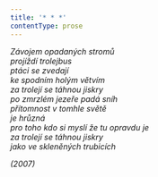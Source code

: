 ```yaml
---
title: '* * *'
contentType: prose
---
```


_Závojem opadaných stromů  
projíždí trolejbus  
ptáci se zvedají  
ke spodním holým větvím  
za trolejí se táhnou jiskry  
po zmrzlém jezeře padá sníh  
přítomnost v tomhle světě  
je hrůzná  
pro toho kdo si myslí že tu opravdu je  
za trolejí se táhnou jiskry  
jako ve skleněných trubicích_

_(2007)_
